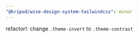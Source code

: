 ```yaml
---
"@kripod/wise-design-system-tailwindcss": minor
---
```


refactor!: change `.theme-invert` to `.theme-contrast`
